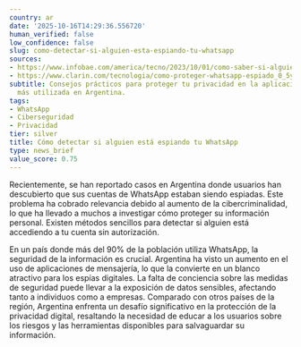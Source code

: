 ```yaml
---
country: ar
date: '2025-10-16T14:29:36.556720'
human_verified: false
low_confidence: false
slug: como-detectar-si-alguien-esta-espiando-tu-whatsapp
sources:
- https://www.infobae.com/america/tecno/2023/10/01/como-saber-si-alguien-esta-espiando-tu-whatsapp/
- https://www.clarin.com/tecnologia/como-proteger-whatsapp-espiado_0_5yP2T9A1D.html
subtitle: Consejos prácticos para proteger tu privacidad en la aplicación de mensajería
  más utilizada en Argentina.
tags:
- WhatsApp
- Ciberseguridad
- Privacidad
tier: silver
title: Cómo detectar si alguien está espiando tu WhatsApp
type: news_brief
value_score: 0.75
---
```


<p>Recientemente, se han reportado casos en Argentina donde usuarios han descubierto que sus cuentas de WhatsApp estaban siendo espiadas. Este problema ha cobrado relevancia debido al aumento de la cibercriminalidad, lo que ha llevado a muchos a investigar cómo proteger su información personal. Existen métodos sencillos para detectar si alguien está accediendo a tu cuenta sin autorización.</p><p>En un país donde más del 90% de la población utiliza WhatsApp, la seguridad de la información es crucial. Argentina ha visto un aumento en el uso de aplicaciones de mensajería, lo que la convierte en un blanco atractivo para los espías digitales. La falta de conciencia sobre las medidas de seguridad puede llevar a la exposición de datos sensibles, afectando tanto a individuos como a empresas. Comparado con otros países de la región, Argentina enfrenta un desafío significativo en la protección de la privacidad digital, resaltando la necesidad de educar a los usuarios sobre los riesgos y las herramientas disponibles para salvaguardar su información.</p>